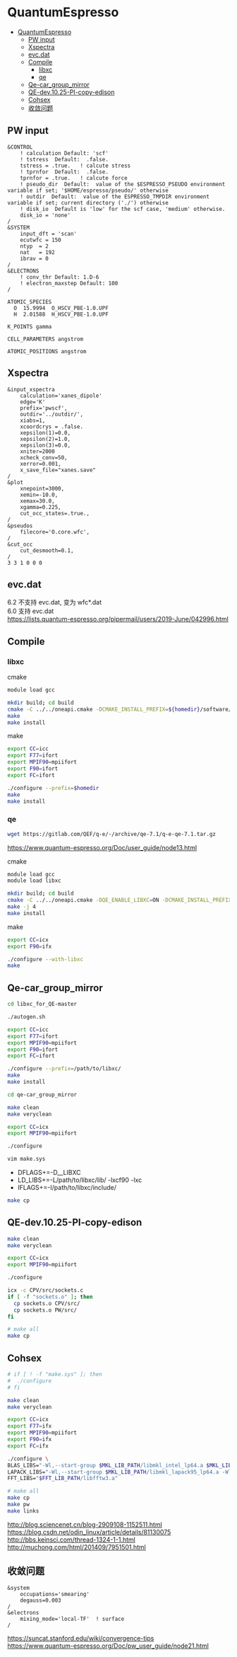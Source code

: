 # QuantumEspresso

<!-- @import "[TOC]" {cmd="toc" depthFrom=1 depthTo=6 orderedList=false} -->

<!-- code_chunk_output -->

- [QuantumEspresso](#quantumespresso)
  - [PW input](#pw-input)
  - [Xspectra](#xspectra)
  - [evc.dat](#evcdat)
  - [Compile](#compile)
    - [libxc](#libxc)
    - [qe](#qe)
  - [Qe-car_group_mirror](#qe-car_group_mirror)
  - [QE-dev.10.25-PI-copy-edison](#qe-dev1025-pi-copy-edison)
  - [Cohsex](#cohsex)
  - [收敛问题](#收敛问题)

<!-- /code_chunk_output -->

## PW input

```in
&CONTROL
    ! calculation Default: 'scf'
    ! tstress  Default:  .false.
    tstress = .true.   ! calcute stress
    ! tprnfor  Default:  .false.
    tprnfor = .true.   ! calcute force
    ! pseudo_dir  Default:  value of the $ESPRESSO_PSEUDO environment variable if set; '$HOME/espresso/pseudo/' otherwise
    ! outdir  Default:  value of the ESPRESSO_TMPDIR environment variable if set; current directory ('./') otherwise
    ! disk_io  Default is 'low' for the scf case, 'medium' otherwise.
    disk_io = 'none'
/
&SYSTEM
    input_dft = 'scan'
    ecutwfc = 150
    ntyp  = 2
    nat   = 192
    ibrav = 0
/
&ELECTRONS
    ! conv_thr Default: 1.D-6
    ! electron_maxstep Default: 100
/
 
ATOMIC_SPECIES 
  O  15.9994  O_HSCV_PBE-1.0.UPF 
  H  2.01588  H_HSCV_PBE-1.0.UPF 

K_POINTS gamma

CELL_PARAMETERS angstrom

ATOMIC_POSITIONS angstrom
```

## Xspectra

```in
&input_xspectra
    calculation='xanes_dipole'
    edge='K'
    prefix='pwscf',
    outdir='../outdir/',
    xiabs=1,
    xcoordcrys = .false.
    xepsilon(1)=0.0,
    xepsilon(2)=1.0,
    xepsilon(3)=0.0,
    xniter=2000
    xcheck_conv=50,
    xerror=0.001,
    x_save_file="xanes.save"
/
&plot
    xnepoint=3000,
    xemin=-10.0,
    xemax=30.0,
    xgamma=0.225,
    cut_occ_states=.true.,
/
&pseudos
    filecore='O.core.wfc',
/
&cut_occ
    cut_desmooth=0.1,
/
3 3 1 0 0 0
```

## evc.dat

6.2 不支持 evc.dat, 变为 wfc*.dat  
6.0 支持 evc.dat  
<https://lists.quantum-espresso.org/pipermail/users/2019-June/042996.html>

## Compile

### libxc

cmake

```sh
module load gcc

mkdir build; cd build
cmake -C ../../oneapi.cmake -DCMAKE_INSTALL_PREFIX=${homedir}/software/libxc.5.3.2_install -DENABLE_FORTRAN=ON  ..
make
make install
```

make

```sh
export CC=icc
export F77=ifort
export MPIF90=mpiifort
export F90=ifort
export FC=ifort

./configure --prefix=$homedir
make 
make install
```

### qe

```sh
wget https://gitlab.com/QEF/q-e/-/archive/qe-7.1/q-e-qe-7.1.tar.gz
```

<https://www.quantum-espresso.org/Doc/user_guide/node13.html>

cmake

```sh
module load gcc
module load libxc

mkdir build; cd build
cmake -C ../../oneapi.cmake -DQE_ENABLE_LIBXC=ON -DCMAKE_INSTALL_PREFIX=${homedir}/software/q-e-qe-7.1_install ..
make -j 4
make install
```

make

```sh
export CC=icx
export F90=ifx

./configure --with-libxc
make
```

## Qe-car_group_mirror

```sh
cd libxc_for_QE-master

./autogen.sh

export CC=icc
export F77=ifort
export MPIF90=mpiifort
export F90=ifort
export FC=ifort

./configure --prefix=/path/to/libxc/
make 
make install
```

```sh
cd qe-car_group_mirror

make clean
make veryclean

export CC=icx
export MPIF90=mpiifort

./configure

vim make.sys
```

- DFLAGS+=-D__LIBXC
- LD_LIBS+=-L/path/to/libxc/lib/ -lxcf90 -lxc
- IFLAGS+=-I/path/to/libxc/include/

```sh
make cp
```

## QE-dev.10.25-PI-copy-edison

```sh
make clean
make veryclean

export CC=icx
export MPIF90=mpiifort

./configure

icx -c CPV/src/sockets.c
if [ -f "sockets.o" ]; then
  cp sockets.o CPV/src/
  cp sockets.o PW/src/
fi

# make all
make cp
```

## Cohsex

```sh
# if [ ! -f "make.sys" ]; then
#  ./configure
# fi

make clean
make veryclean

export CC=icx
export F77=ifx
export MPIF90=mpiifort
export F90=ifx
export FC=ifx

./configure \
BLAS_LIBS="-Wl,--start-group $MKL_LIB_PATH/libmkl_intel_lp64.a $MKL_LIB_PATH/libmkl_sequential.a $MKL_LIB_PATH/libmkl_core.a -Wl,--end-group" \
LAPACK_LIBS="-Wl,--start-group $MKL_LIB_PATH/libmkl_lapack95_lp64.a -Wl,--end-group" \
FFT_LIBS="$FFT_LIB_PATH/libfftw3.a"

# make all
make cp
make pw
make links
```

<http://blog.sciencenet.cn/blog-2909108-1152511.html>  
<https://blog.csdn.net/odin_linux/article/details/81130075>  
<http://bbs.keinsci.com/thread-1324-1-1.html>  
<http://muchong.com/html/201409/7951501.html>

## 收敛问题

```in
&system
    occupations='smearing'
    degauss=0.003
/
&electrons
    mixing_mode='local-TF'  ! surface
/
```

<https://suncat.stanford.edu/wiki/convergence-tips>  
<https://www.quantum-espresso.org/Doc/pw_user_guide/node21.html>